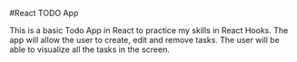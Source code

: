 #React TODO App

This is a basic Todo App in React to practice my skills in React Hooks. The app will allow the user to create, edit and remove tasks. The user will be able to visualize all the tasks in the screen.
